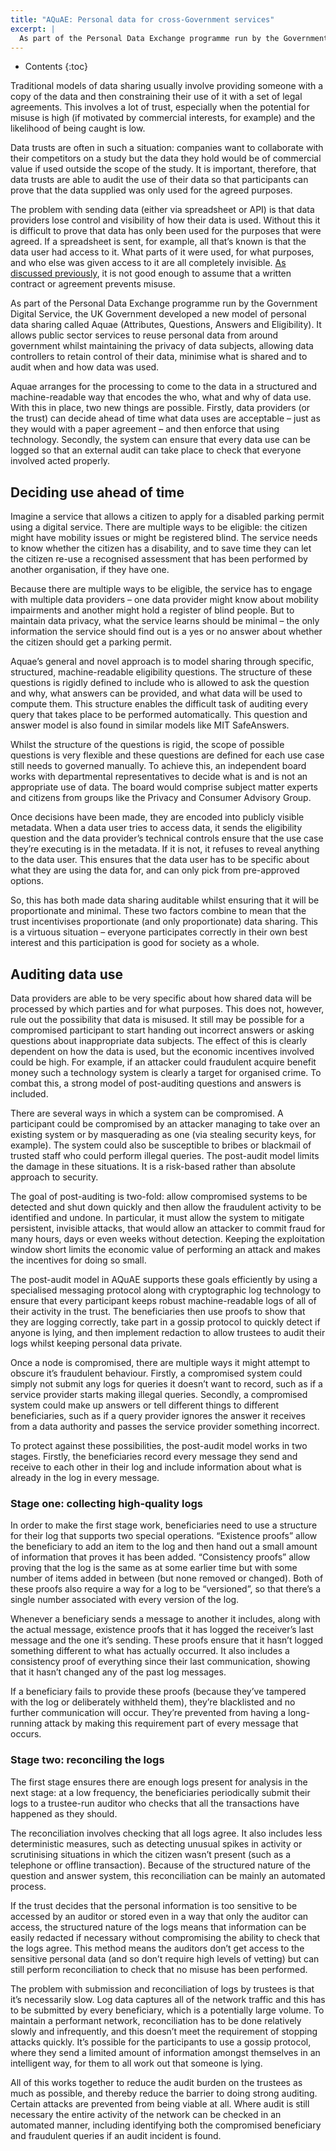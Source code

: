 ```yaml
---
title: "AQuAE: Personal data for cross-Government services"
excerpt: |
  As part of the Personal Data Exchange programme run by the Government Digital Service, the UK Government developed a new model of personal data sharing called Aquae (Attributes, Questions, Answers and Eligibility). It allows public sector services to reuse personal data from around government whilst maintaining the privacy of data subjects, allowing data controllers to retain control of their data, minimise what is shared and to audit when and how data was used.
---
```

* Contents
{:toc}

Traditional models of data sharing usually involve providing someone with a copy of the data and then constraining their use of it with a set of legal agreements. This involves a lot of trust, especially when the potential for misuse is high (if motivated by commercial interests, for example) and the likelihood of being caught is low.

Data trusts are often in such a situation: companies want to collaborate with their competitors on a study but the data they hold would be of commercial value if used outside the scope of the study. It is important, therefore, that data trusts are able to audit the use of their data so that participants can prove that the data supplied was only used for the agreed purposes.

The problem with sending data (either via spreadsheet or API) is that data providers lose control and visibility of how their data is used. Without this it is difficult to prove that data has only been used for the purposes that were agreed. If a spreadsheet is sent, for example, all that’s known is that the data user had access to it. What parts of it were used, for what purposes, and who else was given access to it are all completely invisible. [As discussed previously](../), it is not good enough to assume that a written contract or agreement prevents misuse.

As part of the Personal Data Exchange programme run by the Government Digital Service, the UK Government developed a new model of personal data sharing called Aquae (Attributes, Questions, Answers and Eligibility). It allows public sector services to reuse personal data from around government whilst maintaining the privacy of data subjects, allowing data controllers to retain control of their data, minimise what is shared and to audit when and how data was used.

Aquae arranges for the processing to come to the data in a structured and machine-readable way that encodes the who, what and why of data use. With this in place, two new things are possible. Firstly, data providers (or the trust) can decide ahead of time what data uses are acceptable – just as they would with a paper agreement – and then enforce that using technology. Secondly, the system can ensure that every data use can be logged so that an external audit can take place to check that everyone involved acted properly.

## Deciding use ahead of time

Imagine a service that allows a citizen to apply for a disabled parking permit using a digital service. There are multiple ways to be eligible: the citizen might have mobility issues or might be registered blind. The service needs to know whether the citizen has a disability, and to save time they can let the citizen re-use a recognised assessment that has been performed by another organisation, if they have one.

Because there are multiple ways to be eligible, the service has to engage with multiple data providers – one data provider might know about mobility impairments and another might hold a register of blind people. But to maintain data privacy, what the service learns should be minimal – the only information the service should find out is a yes or no answer about whether the citizen should get a parking permit.

Aquae’s general and novel approach is to model sharing through specific, structured, machine-readable eligibility questions. The structure of these questions is rigidly defined to include who is allowed to ask the question and why, what answers can be provided, and what data will be used to compute them. This structure enables the difficult task of auditing every query that takes place to be performed automatically. This question and answer model is also found in similar models like MIT SafeAnswers.

Whilst the structure of the questions is rigid, the scope of possible questions is very flexible and these questions are defined for each use case still needs to governed manually. To achieve this, an independent board works with departmental representatives to decide what is and is not an appropriate use of data. The board would comprise subject matter experts and citizens from groups like the Privacy and Consumer Advisory Group.

Once decisions have been made, they are encoded into publicly visible metadata. When a data user tries to access data, it sends the eligibility question and the data provider’s technical controls ensure that the use case they’re executing is in the metadata. If it is not, it refuses to reveal anything to the data user. This ensures that the data user has to be specific about what they are using the data for, and can only pick from pre-approved options.

So, this has both made data sharing auditable whilst ensuring that it will be proportionate and minimal. These two factors combine to mean that the trust incentivises proportionate (and only proportionate) data sharing. This is a virtuous situation – everyone participates correctly in their own best interest and this participation is good for society as a whole.

## Auditing data use

Data providers are able to be very specific about how shared data will be processed by which parties and for what purposes. This does not, however, rule out the possibility that data is misused. It still may be possible for a compromised participant to start handing out incorrect answers or asking questions about inappropriate data subjects. The effect of this is clearly dependent on how the data is used, but the economic incentives involved could be high. For example, if an attacker could fraudulent acquire benefit money such a technology system is clearly a target for organised crime. To combat this, a strong model of post-auditing questions and answers is included.

There are several ways in which a system can be compromised. A participant could be compromised by an attacker managing to take over an existing system or by masquerading as one (via stealing security keys, for example). The system could also be susceptible to bribes or blackmail of trusted staff who could perform illegal queries. The post-audit model limits the damage in these situations. It is a risk-based rather than absolute approach to security.

The goal of post-auditing is two-fold: allow compromised systems to be detected and shut down quickly and then allow the fraudulent activity to be identified and undone. In particular, it must allow the system to mitigate persistent, invisible attacks, that would allow an attacker to commit fraud for many hours, days or even weeks without detection. Keeping the exploitation window short limits the economic value of performing an attack and makes the incentives for doing so small.

The post-audit model in AQuAE supports these goals efficiently by using a specialised messaging protocol along with cryptographic log technology to ensure that every participant keeps robust machine-readable logs of all of their activity in the trust. The beneficiaries then use proofs to show that they are logging correctly, take part in a gossip protocol to quickly detect if anyone is lying, and then implement redaction to allow trustees to audit their logs whilst keeping personal data private.

Once a node is compromised, there are multiple ways it might attempt to obscure it’s fraudulent behaviour. Firstly, a compromised system could simply not submit any logs for queries it doesn’t want to record, such as if a service provider starts making illegal queries. Secondly, a compromised system could make up answers or tell different things to different beneficiaries, such as if a query provider ignores the answer it receives from a data authority and passes the service provider something incorrect.

To protect against these possibilities, the post-audit model works in two stages. Firstly, the beneficiaries record every message they send and receive to each other in their log and include information about what is already in the log in every message.

### Stage one: collecting high-quality logs

In order to make the first stage work, beneficiaries need to use a structure for their log that supports two special operations. “Existence proofs” allow the beneficiary to add an item to the log and then hand out a small amount of information that proves it has been added. “Consistency proofs” allow proving that the log is the same as at some earlier time but with some number of items added in between (but none removed or changed). Both of these proofs also require a way for a log to be “versioned”, so that there’s a single number associated with every version of the log.

Whenever a beneficiary sends a message to another it includes, along with the actual message, existence proofs that it has logged the receiver’s last message and the one it’s sending. These proofs ensure that it hasn’t logged something different to what has actually occurred. It also includes a consistency proof of everything since their last communication, showing that it hasn’t changed any of the past log messages.

If a beneficiary fails to provide these proofs (because they’ve tampered with the log or deliberately withheld them), they’re blacklisted and no further communication will occur. They’re prevented from having a long-running attack by making this requirement part of every message that occurs.

### Stage two: reconciling the logs

The first stage ensures there are enough logs present for analysis in the next stage: at a low frequency, the beneficiaries periodically submit their logs to a trustee-run auditor who checks that all the transactions have happened as they should.

The reconciliation involves checking that all logs agree. It also includes less deterministic measures, such as detecting unusual spikes in activity or scrutinising situations in which the citizen wasn’t present (such as a telephone or offline transaction). Because of the structured nature of the question and answer system, this reconciliation can be mainly an automated process.

If the trust decides that the personal information is too sensitive to be accessed by an auditor or stored even in a way that only the auditor can access, the structured nature of the logs means that information can be easily redacted if necessary without compromising the ability to check that the logs agree. This method means the auditors don’t get access to the sensitive personal data (and so don’t require high levels of vetting) but can still perform reconciliation to check that no misuse has been performed.

The problem with submission and reconciliation of logs by trustees is that it’s necessarily slow. Log data captures all of the network traffic and this has to be submitted by every beneficiary, which is a potentially large volume. To maintain a performant network, reconciliation has to be done relatively slowly and infrequently, and this doesn’t meet the requirement of stopping attacks quickly. It’s possible for the participants to use a gossip protocol, where they send a limited amount of information amongst themselves in an intelligent way, for them to all work out that someone is lying.

All of this works together to reduce the audit burden on the trustees as much as possible, and thereby reduce the barrier to doing strong auditing. Certain attacks are prevented from being viable at all. Where audit is still necessary the entire activity of the network can be checked in an automated manner, including identifying both the compromised beneficiary and fraudulent queries if an audit incident is found.
